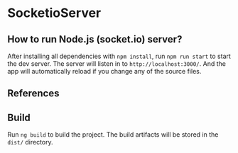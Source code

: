 # SocketioServer

## How to run Node.js (socket.io) server?

After installing all dependencies with `npm install`, run `npm run start` to start the dev server.
The server will listen in to `http://localhost:3000/`. And the app will automatically reload if you change any of the source files.

## References

## Build

Run `ng build` to build the project. The build artifacts will be stored in the `dist/` directory.

